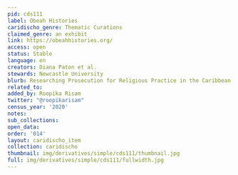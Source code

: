 ```yaml
---
pid: cds111
label: Obeah Histories
caridischo_genre: Thematic Curations
claimed_genre: an exhibit
link: https://obeahhistories.org/
access: open
status: Stable
language: en
creators: Diana Paton et al.
stewards: Newcastle University
blurb: Researching Prosecution for Religious Practice in the Caribbean
related_to:
added_by: Roopika Risam
twitter: "@roopikarisam"
census_year: '2020'
notes:
sub_collections:
open_data:
order: '014'
layout: caridischo_item
collection: caridischo
thumbnail: img/derivatives/simple/cds111/thumbnail.jpg
full: img/derivatives/simple/cds111/fullwidth.jpg
---
```

